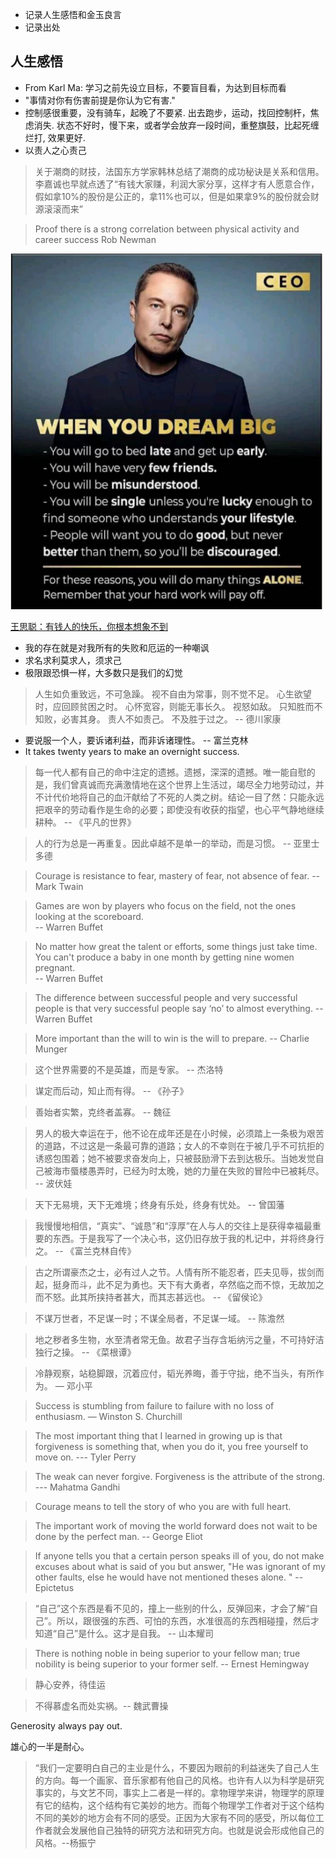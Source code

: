 

*  记录人生感悟和金玉良言
*  记录出处

## 人生感悟

*  From Karl Ma: 学习之前先设立目标，不要盲目看，为达到目标而看
*  "事情对你有伤害前提是你认为它有害."
*  控制感很重要，没有骑车，起晚了不要紧. 出去跑步，运动，找回控制杆，焦虑消失. 状态不好时，慢下来，或者学会放弃一段时间，重整旗鼓，比起死缠烂打, 效果更好.
*  以责人之心责己

> 关于潮商的财技，法国东方学家韩林总结了潮商的成功秘诀是关系和信用。李嘉诚也早就点透了“有钱大家赚，利润大家分享，这样才有人愿意合作，假如拿10%的股份是公正的，拿11%也可以，但是如果拿9%的股份就会财源滚滚而来” 

> Proof there is a strong correlation between physical activity and career success
    Rob Newman

<img src="https://raw.githubusercontent.com/eliteGoblin/images/master/blog/img/picgo/20210728182043.png" alt="20210728182043" style="width:500px"/>  

[王思聪：有钱人的快乐，你根本想象不到](https://www.yeeyi.com/news/index.php?app=home&act=article&aid=253433)  

*  我的存在就是对我所有的失败和厄运的一种嘲讽
*  求名求利莫求人，须求己
*  极限跟恐惧一样，大多数只是我们的幻觉

> 人生如负重致远，不可急躁。
视不自由为常事，则不觉不足。
心生欲望时，应回顾贫困之时。
心怀宽容，则能无事长久。
视怒如敌。
只知胜而不知败，必害其身。
责人不如责己。
不及胜于过之。
-- 德川家康

*  要说服一个人，要诉诸利益，而非诉诸理性。 -- 富兰克林
*  It takes twenty years to make an overnight success.

> 每一代人都有自己的命中注定的遗撼。遗撼，深深的遗撼。唯一能自慰的是，我们曾真诚而充满激情地在这个世界上生活过，竭尽全力地劳动过，并不计代价地将自己的血汗献给了不死的人类之树。结论一目了然：只能永远把艰辛的劳动看作是生命的必要；即使没有收获的指望，也心平气静地继续耕种。 -- 《平凡的世界》

> 人的行为总是一再重复。因此卓越不是单一的举动，而是习惯。
-- 亚里士多德

> Courage is resistance to fear, mastery of fear, not absence of fear.
-- Mark Twain

> Games are won by players who focus on the field, not the ones looking at the scoreboard.  
-- Warren Buffet

> No matter how great the talent or efforts, some things just take time. You can't produce a baby in one month by getting nine women pregnant.  
-- Warren Buffet

> The difference between successful people and very successful people is that very successful people say ‘no’ to almost everything.
-- Warren Buffet

> More important than the will to win is the will to prepare.
-- Charlie Munger

> 这个世界需要的不是英雄，而是专家。 -- 杰洛特

> 谋定而后动，知止而有得。 -- 《孙子》

> 善始者实繁，克终者盖寡。 -- 魏征

> 男人的极大幸运在于，他不论在成年还是在小时候，必须踏上一条极为艰苦的道路，不过这是一条最可靠的道路；女人的不幸则在于被几乎不可抗拒的诱惑包围着；她不被要求奋发向上，只被鼓励滑下去到达极乐。当她发觉自己被海市蜃楼愚弄时，已经为时太晚，她的力量在失败的冒险中已被耗尽。  -- 波伏娃

> 天下无易境，天下无难境；终身有乐处，终身有忧处。 -- 曾国藩

> 我慢慢地相信，“真实”、“诚恳”和“淳厚”在人与人的交往上是获得幸福最重要的东西。于是我写了一个决心书，这仍旧存放于我的札记中，并将终身行之。
-- 《富兰克林自传》

> 古之所谓豪杰之士，必有过人之节。人情有所不能忍者，匹夫见辱，拔剑而起，挺身而斗，此不足为勇也。天下有大勇者，卒然临之而不惊，无故加之而不怒。此其所挟持者甚大，而其志甚远也。 -- 《留侯论》

> 不谋万世者，不足谋一时；不谋全局者，不足谋一域。 -- 陈澹然

> 地之秽者多生物，水至清者常无鱼。故君子当存含垢纳污之量，不可持好洁独行之操。 -- 《菜根谭》

> 冷静观察，站稳脚跟，沉着应付，韬光养晦，善于守拙，绝不当头，有所作为。 — 邓小平

> Success is stumbling from failure to failure with no loss of enthusiasm. ― Winston S. Churchill

> The most important thing that I learned in growing up is that forgiveness is something that, when you do it, you free yourself to move on. --- Tyler Perry

> The weak can never forgive. Forgiveness is the attribute of the strong. --- Mahatma Gandhi

> Courage means to tell the story of who you are with full heart.

> The important work of moving the world forward does not wait to be done by the perfect man. -- George Eliot

> If anyone tells you that a certain person speaks ill of you, do not make excuses about what is said of you but answer, "He was ignorant of my other faults, else he would have not mentioned theses alone. " -- Epictetus

> “自己”这个东西是看不见的，撞上一些别的什么，反弹回来，才会了解“自己”。所以，跟很强的东西、可怕的东西，水准很高的东西相碰撞，然后才知道“自己”是什么。这才是自我。 -- 山本耀司

> There is nothing noble in being superior to your fellow man; true nobility is being superior to your former self. -- Ernest Hemingway

> 静心安养，待佳运

> 不得慕虚名而处实祸。-- 魏武曹操

Generosity always pay out.

雄心的一半是耐心。

> “我们一定要明白自己的主业是什么，不要因为眼前的利益迷失了自己人生的方向。每一个画家、音乐家都有他自己的风格。也许有人以为科学是研究事实的，与文艺不同，事实上二者是一样的。拿物理学来讲，物理学的原理有它的结构，这个结构有它美妙的地方。而每个物理学工作者对于这个结构不同的美妙的地方会有不同的感受。正因为大家有不同的感受，所以每位工作者就会发展他自己独特的研究方法和研究方向。也就是说会形成他自己的风格。--杨振宁